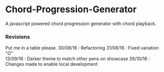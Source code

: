 <!--
@Author: Matthew Juggins <matthewjuggins>
@Date:   04-10-16
@Email:  jugginsmatthew@gmail.com
@Last modified by:   matthewjuggins
@Last modified time: 26-10-16
-->



# Chord-Progression-Generator
A javascript powered chord progression generator with chord playback.


### Revisions
Put me in a table please.
30/08/16 : Refactoring
31/08/16 : Fixed variation "O"				
13/09/16 : Darker theme to match other pens on showcase
26/10/16 : Changes made to enable local development
